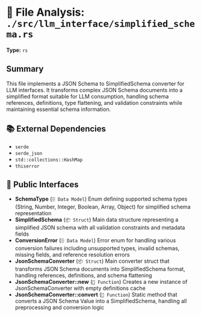 # 📄 File Analysis: `./src/llm_interface/simplified_schema.rs`

**Type:** `rs`

## Summary
This file implements a JSON Schema to SimplifiedSchema converter for LLM interfaces. It transforms complex JSON Schema documents into a simplified format suitable for LLM consumption, handling schema references, definitions, type flattening, and validation constraints while maintaining essential schema information.

## 📚 External Dependencies
- `serde`
- `serde_json`
- `std::collections::HashMap`
- `thiserror`

## 🔌 Public Interfaces
- **SchemaType** (`🗄️ Data Model`)
  Enum defining supported schema types (String, Number, Integer, Boolean, Array, Object) for simplified schema representation
- **SimplifiedSchema** (`📦 Struct`)
  Main data structure representing a simplified JSON schema with all validation constraints and metadata fields
- **ConversionError** (`🗄️ Data Model`)
  Error enum for handling various conversion failures including unsupported types, invalid schemas, missing fields, and reference resolution errors
- **JsonSchemaConverter** (`📦 Struct`)
  Main converter struct that transforms JSON Schema documents into SimplifiedSchema format, handling references, definitions, and schema flattening
- **JsonSchemaConverter::new** (`🔧 Function`)
  Creates a new instance of JsonSchemaConverter with empty definitions cache
- **JsonSchemaConverter::convert** (`🔧 Function`)
  Static method that converts a JSON Schema Value into a SimplifiedSchema, handling all preprocessing and conversion logic
